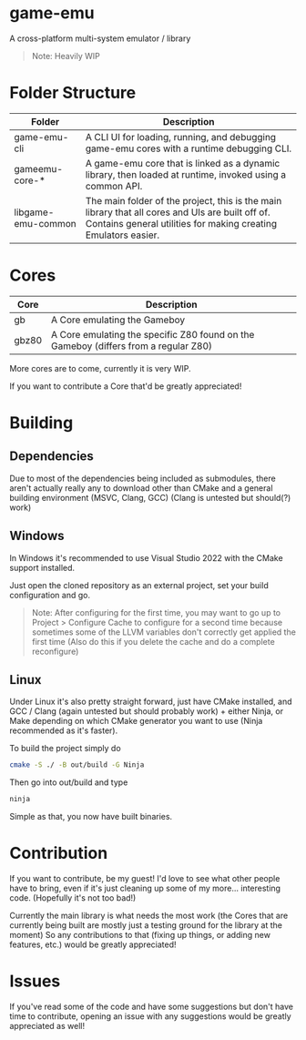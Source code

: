 # game-emu
A cross-platform multi-system emulator / library
> Note: Heavily WIP

# Folder Structure

| Folder              | Description                                                                                                                                                        |
|---------------------|--------------------------------------------------------------------------------------------------------------------------------------------------------------------|
| game-emu-cli        | A CLI UI for loading, running, and debugging game-emu cores with a runtime debugging CLI.                                                                          |
| gameemu-core-*      | A game-emu core that is linked as a dynamic library, then loaded at runtime, invoked using a common API.                                                           |
| libgame-emu-common | The main folder of the project, this is the main library that all cores and UIs are built off of. Contains general utilities for making creating Emulators easier. |

# Cores

| Core  | Description                                                                         |
|-------|-------------------------------------------------------------------------------------|
| gb    | A Core emulating the Gameboy                                                        |
| gbz80 | A Core emulating the specific Z80 found on the Gameboy (differs from a regular Z80) |

More cores are to come, currently it is very WIP.

If you want to contribute a Core that'd be greatly appreciated!

# Building

## Dependencies
Due to most of the dependencies being included as submodules, 
there aren't actually really any to download 
other than CMake and a general building environment 
(MSVC, Clang, GCC) (Clang is untested but should(?) work)

## Windows

In Windows it's recommended to use Visual Studio 2022 with the CMake support installed.

Just open the cloned repository as an external project, 
set your build configuration and go.
> Note: After configuring for the first time, you may want to go up to
Project > Configure Cache to configure for a 
second time because sometimes some of the LLVM variables 
don't correctly get applied the first time
(Also do this if you delete the cache and do a complete reconfigure)

## Linux

Under Linux it's also pretty straight forward, just have CMake installed, 
and GCC / Clang (again untested but should probably work) + either Ninja, 
or Make depending on which CMake generator you want to use (Ninja recommended as it's faster).

To build the project simply do
```bash
cmake -S ./ -B out/build -G Ninja
```
Then go into out/build and type
```bash
ninja
```

Simple as that, you now have built binaries.

# Contribution
If you want to contribute, be my guest! I'd love to see what other people have to bring, 
even if it's just cleaning up some of my more... interesting code. 
(Hopefully it's not too bad!)

Currently the main library is what needs the most work
(the Cores that are currently being built are mostly 
just a testing ground for the library at the moment)
So any contributions to that (fixing up things, or 
adding new features, etc.) would be greatly appreciated!

# Issues
If you've read some of the code and have some suggestions but don't have time to 
contribute, opening an issue with any suggestions would be greatly appreciated as well!
